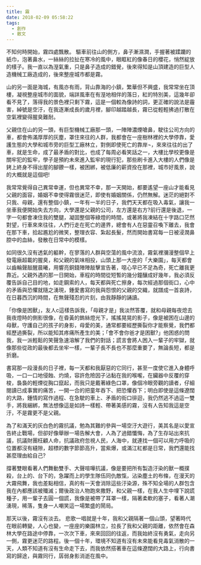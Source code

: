 ```yaml
---
title: 霧
date: 2018-02-09 05:58:22
tags:
  - 創作
  - 散文
---
```

不知何時開始，霧四處飄散。
驅車前往山的側方，鼻子漸濕潤，手握著被蹂躪的紙巾，泡著鼻水，一絲絲的拉扯在寒冷的風中，眼眶紅的像春日的櫻花，悄然綻放的樣子。我一直以為溼氣重，只是鼻子造成的錯覺，後來得知是山頂建造的巨型人造機械工廠造成的，後來整座城市都是霧。
<!--more-->
山的另一面是海城，有風亦有雨，背山靠海的小鎮，繁華但不興盛，我常常坐在頂樓，凝視整座城市的面貌，端詳風車在有溼地相伴的落日，紅的特別美，這幾年卻看不見了，落得我的景色裡只剩下霧，這是一個較為像詩的詞，更正確的說法是霾害，綽號是空汙，在我逐漸成長的歲月裡，腳印越踏越長，霧已從輕輕拂過打散在空氣裡變得腥臭難耐。

父親住在山的另一頭，有巨型機械工廠那一頭，一陣陣濃煙嗆鼻，駛往公司方向的車，都會佈滿厚厚的灰塵，罩住來往的人群，我都會在一座樹林裡的大學停靠，愛護生態的大學和城市旁的巨型工廠林立，對側即使死亡的靠岸¬，來來往往的出了車，就是生命，成了最矛盾的對比，也成了每周必看笑話之一，大樓比學校更像是關牢犯的監牢，學子是預約未來進入監牢的現行犯，那些刷卡進入大樓的人們像是銬上終身不得出屋的腳鐐一樣，被困綁，被低廉的薪資拴在那裡，城市好風景，說的大概就是這個吧!

我常常覺得自己異常幸運，但也異常不幸，那一天開始，都要遙望一座山才能看見父親的面容，婚姻不幸使得霧很迷茫，即使有婚姻關係，仍然無解。迷茫的絕對不只我、母親，還有整個小鎮，一年有一半的日子，我們天天都在吸入毒氣，讓我一坐車我便開始失去方向，大學還是父親的公司，左方還是右方?前行還是後退，一字一句都會凍住我的雙腿，凝固整個等綠燈的時間，或著將我凍結在十字路口茫然對望，行車來來往往，人們行走在死亡的邊界，總會有人在惡靈召喚下離去，我會在那下車，拾起尷尬的微笑，整理衣容、紮起長髮，然而開始書寫每一日被浸潤鼻腔中的血絲，發散在日常中的模樣。

如同很久沒有透氣的軀幹，在寥落的人群與空蕩的風中流浪，霧氣裡瀰漫整個早上發電廠超載的腥臭，和父親的氣味相投，山頭上那一大座的「大樂園」，每天都會以齒輪聲敲醒晨曦，用響亮銅錢陣陣敲擊宣告著，噁心早已不足為奇，死亡離我更靠近。父親外遇的那一日開始，車程的時間從短暫的幾分鐘釀成好幾年，我必須反覆告訴自己目的地，如走鋼索的人，每天都與死亡擦身，每次經過那個街口，心中的矛盾與恐懼就隨之湧現，鍾愛書寫的我與怨恨的父親的交織，就譜成一首哀詩，在日暮西沉的時間，在無聲殘忍的片刻，由我靜靜的誦讀。

「你像是困獸」，友人c這樣告訴我，「母親才是」我淡然答覆，就和母親每夜熄去我夜燈時的側影很像，在昏黃的鎢絲燈光下，搖搖晃晃的影子，像是被困在山邊的母獸，守護自己的孩子的身影，母愛的美，通常都要經歷撕裂你才能察覺，我們都經歷過撕裂，所以能知其疼痛所產生的美；「會不會你爸才是困獸?」他困惑的問我，我一派輕鬆的笑聲急速溶解了我們的對話；謊言會將人困入一輩子的牢獄，就像那些從政的最後都去坐牢一樣，一輩子長不長也不那麼重要了，無論長短，都是折磨。

書寫那一段漫長的日子裡，每一天都和我厭惡的它同行，甚至一度使它進入身體呼吸，一口一口地侵蝕、灼燒，容許危險因子沾黏在我的喉嚨，在臟器中反覆的穿梭，裊裊的輕煙從胸口竄起，而我只是戴著綠色口罩，像個冷眼旁觀的讀者，仔細閱讀已成事實的痛苦，一開一合的把童年吞下、把恐懼吞下；明白即使是這條遼闊的大路，鍾情的寫作過程、在急駛的車上、矛盾的街口徘迴，我仍然逃不過這一雙手，將我綑綁，無法想像這是如詩一樣輕、帶著美感的霧，沒有人告知我這是空汙，不是霧更不是父親。

為了和滿天的灰白色的霧抗議，勉為其難的參與一場空汙大遊行，美其名是以愛宣告終止戰場，但卻好像舉辦一場告解大會，人為了過錯懺悔，為了生存站出來抗議，抗議財團枉顧人命，抗議政府忽視人民，人海中，就連找一個可以用力呼吸的位置都沒有縫隙，超標的數字節節高升，當紫爆，或滿江紅都是日常，我們還能找甚麼理由給自己?

撐著雙眼看著人們舞動雙手、大聲喧嘩抗議，像是要把所有製造汙染的獸一概撲殺，台上的、台下的，急躍而上的學生隊伍同仇敵愾，沾染塵土的布條，在漫天的大霧飛舞，我也差點相信，真的有一天會消除這些汙染源，殊不知全場的人群包含我在內都應該被殲滅；爾後政治人物跑來撒野，和父親一樣，在我人生中埋下說謊種子，用一輩子去圓一個謊，我像是被帶了耳罩一樣，隔著柔軟的塞子，看著人潮湧現，稀落，隻身一人嘲笑這一場繁盛的鬧局。

那天以後，霧沒有淡去。
悲歌一唱就是十年，我和父親隔著一個山頭，望著時代在眼前轉變，人心也變，一座座的樂園林立，拉長了我和父親的距離，依然會在森林大學在路途中停靠，一次次下車，來來回回的往返，而我始終沒有勇氣，走向另一側，霧更迷茫的路程。後一個十年，環境不知道有沒有未來能看見毒氣消散的一天，人類不知道有沒有生命走下去，而我依然搭著車在這條遼闊的大路上，行向書寫的歸途，與霧同行，孱弱身影消逝在風中。